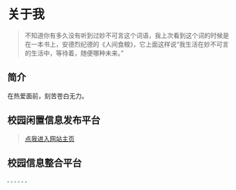 # 关于我

> 不知道你有多久没有听到过妙不可言这个词语，我上次看到这个词的时候是在一本书上，安德烈纪德的《人间食粮》，它上面这样说“我生活在妙不可言的生活中，等待着，随便哪种未来。”

## 简介

在热爱面前，刻苦苍白无力。

## 校园闲置信息发布平台

> [点我进入网站主页](http://www.halftown.cn/)

## 校园信息整合平台

<img src="https://lskreno-typora.oss-cn-beijing.aliyuncs.com/fangyuan/IMG_008.jpg" style="zoom: 25%;" />

<img src="https://lskreno-typora.oss-cn-beijing.aliyuncs.com/fangyuan/IMG_002.jpg" style="zoom:25%;" />

<img src="https://lskreno-typora.oss-cn-beijing.aliyuncs.com/fangyuan/IMG_003.jpg" style="zoom:25%;" />

<img src="https://lskreno-typora.oss-cn-beijing.aliyuncs.com/fangyuan/IMG_004.jpg" style="zoom:25%;" />

<img src="https://lskreno-typora.oss-cn-beijing.aliyuncs.com/fangyuan/IMG.jpg" style="zoom:25%;" />

<img src="https://lskreno-typora.oss-cn-beijing.aliyuncs.com/fangyuan/IMG_001.jpg" style="zoom:25%;" />
